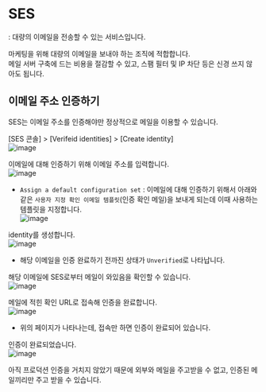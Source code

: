 # SES

: 대량의 이메일을 전송할 수 있는 서비스입니다.

마케팅을 위해 대량의 이메일을 보내야 하는 조직에 적합합니다.   
메일 서버 구축에 드는 비용을 절감할 수 있고, 스팸 필터 및 IP 차단 등은 신경 쓰지 않아도 됩니다.

## 이메일 주소 인증하기

SES는 이메일 주소를 인증해야만 정상적으로 메일을 이용할 수 있습니다.

[SES 콘솔] > [Verifeid identities] > [Create identity]   
![image](https://user-images.githubusercontent.com/43658658/147996654-86a83a1f-3b6e-4db1-9f33-85a0b47e6fa4.png)

이메일에 대해 인증하기 위해 이메일 주소를 입력합니다.   
![image](https://user-images.githubusercontent.com/43658658/147996862-f94f4713-002f-499c-a092-d2db088b4083.png)   
* `Assign a default configuration set` : 이메일에 대해 인증하기 위해서 아래와 같은 `사용자 지정 확인 이메일 템플릿`(인증 확인 메일)을 보내게 되는데 이때 사용하는 템플릿을 지정합니다.   
![image](https://user-images.githubusercontent.com/43658658/147997329-5d589594-5e95-4d30-bb56-9f4ccbd785d4.png)

identity를 생성합니다.   
![image](https://user-images.githubusercontent.com/43658658/147997405-e8e039e7-4202-4ef7-9471-a929c864fcf0.png)   
* 해당 이메일을 인증 완료하기 전까진 상태가 `Unverified`로 나타납니다.   

해당 이메일에 SES로부터 메일이 와있음을 확인할 수 있습니다.   
![image](https://user-images.githubusercontent.com/43658658/147997519-dd60cf72-d182-4da8-a78f-b63e9f10f1b7.png)

메일에 적힌 확인 URL로 접속해 인증을 완료합니다.   
![image](https://user-images.githubusercontent.com/43658658/147997769-e7a93798-8b4e-4488-8bec-95546e9c3ee2.png)   
* 위의 페이지가 나타나는데, 접속만 하면 인증이 완료되어 있습니다.

인증이 완료되었습니다.   
![image](https://user-images.githubusercontent.com/43658658/147997807-d5561bed-6d10-488a-a2bb-5de88f1759e6.png)

아직 프로덕션 인증을 거치지 않았기 때문에 외부와 메일을 주고받을 수 없고, 인증된 메일끼리만 주고 받을 수 있습니다.



























